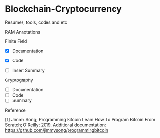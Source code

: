# Blockchain-Cryptocurrency
Resumes, tools, codes and etc

RAM Annotations

Finite Field
- [x] Documentation
- [x] Code
- [ ] Insert Summary


Cryptography

- [ ] Documentation
- [ ] Code
- [ ] Summary

Reference

[1] Jimmy Song; Programming Bitcoin Learn How To Program Bitcoin From Scratch; O'Reilly; 2019. Additional documentation:  https://github.com/jimmysong/programmingbitcoin
